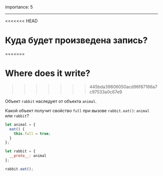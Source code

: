 importance: 5

---

<<<<<<< HEAD
# Куда будет произведена запись?
=======
# Where does it write?
>>>>>>> 445bda39806050acd96f87166a7c97533a0c67e9

Объект `rabbit` наследует от объекта `animal`.

Какой объект получит свойство `full` при вызове `rabbit.eat()`: `animal` или `rabbit`? 

```js
let animal = {
  eat() {
    this.full = true;
  }
};

let rabbit = {
  __proto__: animal
};

rabbit.eat();
```
